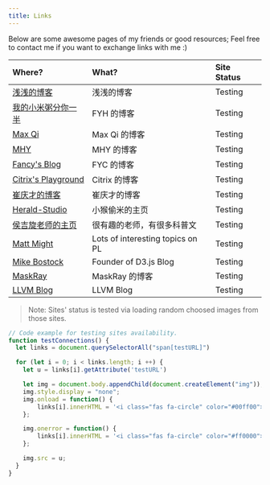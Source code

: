 ```yaml
---
title: Links
---
```


<script defer src="https://use.fontawesome.com/releases/v5.0.13/js/all.js"></script>

Below are some awesome pages of my friends or good resources; Feel free to contact me if you want to exchange links with me :)

| Where?                                                     | What?                                  | Site Status             |
|:---------------------------------------------------------- |:-------------------------------------- |:----------------------- |
| [浅浅的博客](https://seujxh.wordpress.com/)                | 浅浅的博客                             | <span testURL="https://seujxh.wordpress.com/favicon.ico"> Testing </span> |
| [我的小米粥分你一半](https://corvo.myseu.cn/)              | FYH 的博客                             | <span testURL="https://corvo.myseu.cn/favicon.ico"> Testing </span>       |
| [Max Qi](https://cherishher.github.io/)                    | Max Qi 的博客                          | <span testURL="https://cherishher.github.io/img/favicon.ico"> Testing </span> |
| [ MHY ](https://www.96mhy.top/)                            | MHY 的博客                             | <span testURL="https://www.96mhy.top/wordpress/wp-content/uploads/2018/05/cropped-pexels-photo-262669-1-1024x239.jpeg"> Testing </span>|
| [Fancy's Blog](http://fanyc.myseu.cn/)                     | FYC 的博客                             | <span testURL="https://fanyc.myseu.cn/static/img/904784fb81452e695387da1453f9a696.png"> Testing </span> |
| [Citrix's Playground](https://citrixqian.top/)             | Citrix 的博客                          | <span testURL="https://citrixqian.top/favicon-16x16.png"> Testing </span> |
| [崔庆才的博客](https://cuiqingcai.com/)                    | 崔庆才的博客                           | <span testURL="https://cuiqingcai.com/wp-content/themes/Yusi/timthumb.php?src=https://qiniu.cuiqingcai.com/wp-content/uploads/2019/02/xxx-e1550711818507.jpeg&h=123&w=200&q=90&zc=1&ct=1"> Testing </span> |
| [Herald-Studio](https://myseu.cn/)                         | 小猴偷米的主页                         | <span testURL="https://cdn.myseu.cn/splash-640-1136.e2b2faf8.png"> Testing </span> |
| [侯吉旋老师的主页](http://blog.sciencenet.cn/u/jixuanhou/) | 很有趣的老师，有很多科普文             | <span testURL="https://image-attachment.oss-cn-beijing.aliyuncs.com/data/www/html/uc_server/data/avatar/000/08/45/19_avatar_middle.jpg"> Testing </span> |
| [Matt Might](http://matt.might.net/)                       | Lots of interesting topics on PL       | <span testURL="http://matt.might.net/pics/Matt-Might-White-House-2-Jan-2015-small.jpg"> Testing </span> |
| [Mike Bostock](https://bost.ocks.org/mike/)                | Founder of D3.js Blog                  | <span testURL="https://bost.ocks.org/mike/code.png"> Testing </span> |
| [MaskRay](http://maskray.me/blog/)                         | MaskRay 的博客                         | <span testURL="https://maskray.me/icon/github.svg"> Testing </span> |
| [LLVM Blog](http://blog.llvm.org/)                         | LLVM Blog                              | <span testURL="https://llvm.org/img/DragonSmall.png"> Testing </span> |

> Note: Sites' status is tested via loading random choosed images from those sites.

```javascript
// Code example for testing sites availability.
function testConnections() {
  let links = document.querySelectorAll("span[testURL]")

  for (let i = 0; i < links.length; i ++) {
    let u = links[i].getAttribute('testURL')

    let img = document.body.appendChild(document.createElement("img"));
    img.style.display = "none";
    img.onload = function() {
        links[i].innerHTML = '<i class="fas fa-circle" color="#00ff00"></i> Online'
    };

    img.onerror = function() {
        links[i].innerHTML = '<i class="fas fa-circle" color="#ff0000"></i> Offline'
    };

    img.src = u;
  }
}
```

<script>
function testConnections() {
  let links = document.querySelectorAll("span[testURL]")

  for (let i = 0; i < links.length; i ++) {
    let u = links[i].getAttribute('testURL')

    let img = document.body.appendChild(document.createElement("img"));
    img.style.display = "none";
    img.onload = function() {
        links[i].innerHTML = '<i class="fas fa-circle" color="#00ff00"></i> Online'
    };

    img.onerror = function() {
        links[i].innerHTML = '<i class="fas fa-circle" color="#ff0000"></i> Offline'
    };

    img.src = u;
  }
}

testConnections();
</script>
